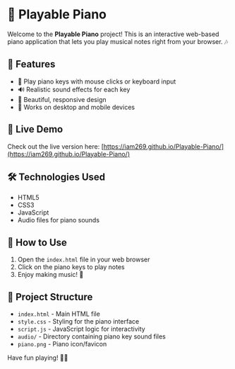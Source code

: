 # 🎹 Playable Piano

Welcome to the **Playable Piano** project! This is an interactive web-based piano application that lets you play musical notes right from your browser. 🎶

## 🌟 Features
- 🎼 Play piano keys with mouse clicks or keyboard input
- 🔊 Realistic sound effects for each key
- 🎨 Beautiful, responsive design
- 📱 Works on desktop and mobile devices

## 🚀 Live Demo
Check out the live version here: [https://iam269.github.io/Playable-Piano/](https://iam269.github.io/Playable-Piano/)

## 🛠️ Technologies Used
- HTML5
- CSS3
- JavaScript
- Audio files for piano sounds

## 🎯 How to Use
1. Open the `index.html` file in your web browser
2. Click on the piano keys to play notes
3. Enjoy making music! 🎵

## 📁 Project Structure
- `index.html` - Main HTML file
- `style.css` - Styling for the piano interface
- `script.js` - JavaScript logic for interactivity
- `audio/` - Directory containing piano key sound files
- `piano.png` - Piano icon/favicon

Have fun playing! 🎹✨